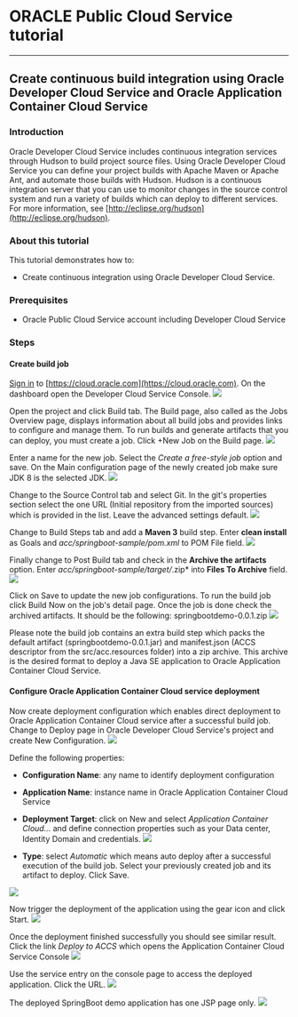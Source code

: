 # ORACLE Public Cloud Service tutorial #
-----
## Create continuous build integration using Oracle Developer Cloud Service and Oracle Application Container Cloud Service ##

### Introduction ###
Oracle Developer Cloud Service includes continuous integration services through Hudson to build project source files. Using Oracle Developer Cloud Service you can define your project builds with Apache Maven or Apache Ant, and automate those builds with Hudson. Hudson is a continuous integration server that you can use to monitor changes in the source control system and run a variety of builds which can deploy to different services. For more information, see [http://eclipse.org/hudson](http://eclipse.org/hudson).

### About this tutorial ###
This tutorial demonstrates how to:
	
+ Create continuous integration using Oracle Developer Cloud Service.

### Prerequisites ###

- Oracle Public Cloud Service account including Developer Cloud Service

### Steps ###

#### Create build job ####

[Sign in](https://github.com/oracle-weblogic/weblogic-innovation-seminars/blob/caf-12.2.1/cloud.demos/jcs.basics/sign.in.to.oracle.cloud.md) to [https://cloud.oracle.com](https://cloud.oracle.com). On the dashboard open the Developer Cloud Service Console.
![](images/dcs/dcs.00.png)

Open the project and click Build tab. The Build page, also called as the Jobs Overview page, displays information about all build jobs and provides links to configure and manage them. To run builds and generate artifacts that you can deploy, you must create a job. Click +New Job on the Build page.
![](images/dcs/dcs.07.png)

Enter a name for the new job. Select the *Create a free-style job* option and save. On the Main configuration page of the newly created job make sure JDK 8 is the selected JDK.
![](images/dcs/dcs.08.png)

Change to the Source Control tab and select Git. In the git's properties section select the one URL (Initial repository from the imported sources) which is provided in the list. Leave the advanced settings default.
![](images/dcs/dcs.09.png)

Change to Build Steps tab and add a **Maven 3** build step. Enter **clean install** as Goals and *acc/springboot-sample/pom.xml* to POM File field.
![](images/dcs/dcs.10.png)

Finally change to Post Build tab and check in the **Archive the artifacts** option. Enter *acc/springboot-sample/target/*.zip* into **Files To Archive** field.
![](images/dcs/dcs.11.png)

Click on Save to update the new job configurations. To run the build job click Build Now on the job's detail page. Once the job is done check the archived artifacts. It should be the following: springbootdemo-0.0.1.zip
![](images/dcs/dcs.12.png)

Please note the build job contains an extra build step which packs the default artifact (springbootdemo-0.0.1.jar) and manifest.json (ACCS descriptor from the src/acc.resources folder) into a zip archive. This archive is the desired format to deploy a Java SE application to Oracle Application Container Cloud Service.

#### Configure Oracle Application Container Cloud service deployment ####

Now create deployment configuration which enables direct deployment to Oracle Application Container Cloud service after a successful build job. Change to Deploy page in Oracle Developer Cloud Service's project and create New Configuration.
![](images/dcs/dcs.13.png)

Define the following properties:

+ **Configuration Name**: any name to identify deployment configuration
+ **Application Name**: instance name in Oracle Application Container Cloud Service
+ **Deployment Target**: click on New and select *Application Container Cloud...* and define connection properties such as your Data center, Identity Domain and credentials.
![](images/dcs/dcs.14.a.png)

+ **Type**: select *Automatic* which means auto deploy after a successful execution of the build job. Select your previously created job and its artifact to deploy. Click Save.

![](images/dcs/dcs.14.b.png)

Now trigger the deployment of the application using the gear icon and click Start.
![](images/dcs/dcs.15.png)

Once the deployment finished successfully you should see similar result. Click the link *Deploy to ACCS* which opens the Application Container Cloud Service Console
![](images/dcs/dcs.16.png)

Use the service entry on the console page to access the deployed application. Click the URL.
![](images/dcs/dcs.17.png)

The deployed SpringBoot demo application has one JSP page only.
![](images/dcs/dcs.18.png)